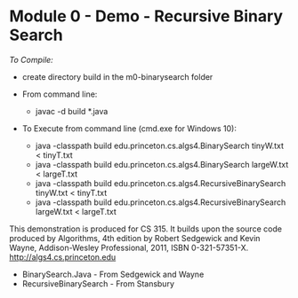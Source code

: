 # Module 0 - Demo - Recursive Binary Search

*To Compile:*
* create directory build in the m0-binarysearch folder
* From command line:
	- javac -d build *.java

* To Execute from command line (cmd.exe for Windows 10): 
	+ java -classpath build edu.princeton.cs.algs4.BinarySearch tinyW.txt < tinyT.txt
	+ java -classpath build edu.princeton.cs.algs4.BinarySearch largeW.txt < largeT.txt
	+ java -classpath build edu.princeton.cs.algs4.RecursiveBinarySearch tinyW.txt < tinyT.txt
	+ java -classpath build edu.princeton.cs.algs4.RecursiveBinarySearch largeW.txt < largeT.txt

This demonstration is produced for CS 315. It builds upon the source code produced by 
       Algorithms, 4th edition by Robert Sedgewick and Kevin Wayne,
       Addison-Wesley Professional, 2011, ISBN 0-321-57351-X.
       http://algs4.cs.princeton.edu


* BinarySearch.Java - From Sedgewick and Wayne
* RecursiveBinarySearch - From Stansbury        
